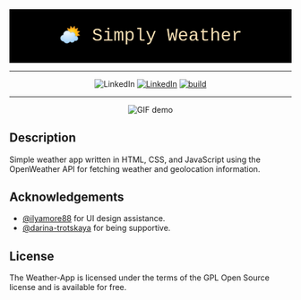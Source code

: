 <div align="center">
<a href="https://gkorzan.github.io/weather-app/">
  <img src="https://github.com/gkorzan/weather-app/blob/main/banner.png" align="center" alt="Simple Weather">
</a>

---

![LinkedIn](https://img.shields.io/github/languages/top/gkorzan/weather-app?style=for-the-badge) [![LinkedIn](https://img.shields.io/badge/LinkedIn-0077B5?style=for-the-badge&logo=linkedin&logoColor=white)](https://www.linkedin.com/in/gleb-korzan-4654081a4/) [![build](https://img.shields.io/badge/-Click%20to%20test%20it-green?style=for-the-badge)](https://gkorzan.github.io/weather-app/)

---

![GIF demo](https://github.com/gkorzan/weather-app/blob/main/weather_presentation.gif)
</div>

**Description**
---
Simple weather app written in HTML, CSS, and JavaScript using the OpenWeather API for fetching weather and geolocation information.

**Acknowledgements**
---

+ [@ilyamore88](https://github.com/ilyamore88) for UI design assistance.
+ [@darina-trotskaya](https://github.com/darina-trotskaya) for being supportive.


**License**
---
The Weather-App is licensed under the terms of the GPL Open Source license and is available for free.

